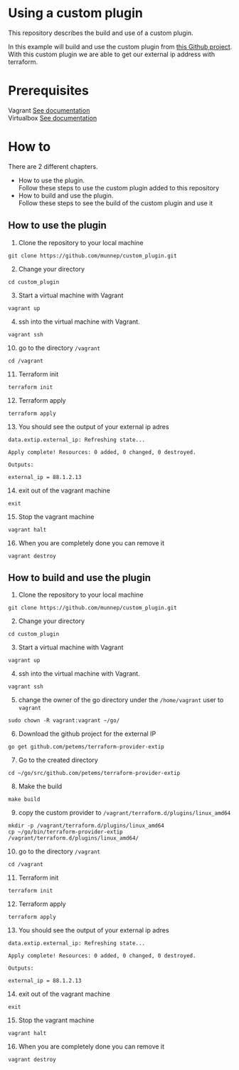 # Using a custom plugin

This repository describes the build and use of a custom plugin.  

In this example will build and use the custom plugin from [this Github project](https://github.com/petems/terraform-provider-extip). With this custom plugin we are able to get our external ip address with terraform. 


# Prerequisites

Vagrant [See documentation](https://www.vagrantup.com/docs/installation)  
Virtualbox [See documentation](https://www.virtualbox.org/wiki/Downloads)



# How to

There are 2 different chapters.  

- How to use the plugin.   
Follow these steps to use the custom plugin added to this repository
- How to build and use the plugin.   
Follow these steps to see the build of the custom plugin and use it  


## How to use the plugin
1. Clone the repository to your local machine
```
git clone https://github.com/munnep/custom_plugin.git
```
2. Change your directory
```
cd custom_plugin
```
3. Start a virtual machine with Vagrant
```
vagrant up
```
4. ssh into the virtual machine with Vagrant.
```
vagrant ssh
```
10. go to the directory ```/vagrant```
```
cd /vagrant
```
11. Terraform init
```
terraform init
```
12. Terraform apply
``` 
terraform apply
```
13. You should see the output of your external ip adres
```
data.extip.external_ip: Refreshing state...

Apply complete! Resources: 0 added, 0 changed, 0 destroyed.

Outputs:

external_ip = 88.1.2.13
```
14. exit out of the vagrant machine
```
exit
```
15. Stop the vagrant machine
```
vagrant halt
```
16. When you are completely done you can remove it
```
vagrant destroy
```



## How to build and use the plugin
1. Clone the repository to your local machine
```
git clone https://github.com/munnep/custom_plugin.git
```
2. Change your directory
```
cd custom_plugin
```
3. Start a virtual machine with Vagrant
```
vagrant up
```
4. ssh into the virtual machine with Vagrant.
```
vagrant ssh
```
5. change the owner of the go directory under the ```/home/vagrant``` user to ```vagrant```
```
sudo chown -R vagrant:vagrant ~/go/
```
6. Download the github project for the external IP
```
go get github.com/petems/terraform-provider-extip
```
7. Go to the created directory
```
cd ~/go/src/github.com/petems/terraform-provider-extip
```
8. Make the build
```
make build
```
9. copy the custom provider to ```/vagrant/terraform.d/plugins/linux_amd64``` 
```
mkdir -p /vagrant/terraform.d/plugins/linux_amd64
cp ~/go/bin/terraform-provider-extip /vagrant/terraform.d/plugins/linux_amd64/
```
10. go to the directory ```/vagrant```
```
cd /vagrant
```
11. Terraform init
```
terraform init
```
12. Terraform apply
``` 
terraform apply
```
13. You should see the output of your external ip adres
```
data.extip.external_ip: Refreshing state...

Apply complete! Resources: 0 added, 0 changed, 0 destroyed.

Outputs:

external_ip = 88.1.2.13
```
14. exit out of the vagrant machine
```
exit
```
15. Stop the vagrant machine
```
vagrant halt
```
16. When you are completely done you can remove it
```
vagrant destroy
```